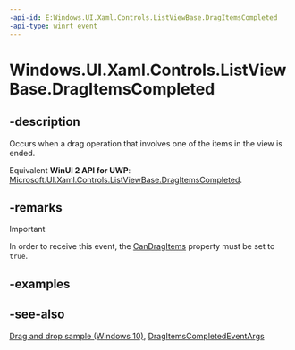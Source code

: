 ```yaml
---
-api-id: E:Windows.UI.Xaml.Controls.ListViewBase.DragItemsCompleted
-api-type: winrt event
---
```


<!-- Event syntax
public event Windows.Foundation.TypedEventHandler DragItemsCompleted<Windows.UI.Xaml.Controls.ListViewBase,  Windows.UI.Xaml.Controls.DragItemsCompletedEventArgs>
-->

# Windows.UI.Xaml.Controls.ListViewBase.DragItemsCompleted

## -description

Occurs when a drag operation that involves one of the items in the view is ended.

Equivalent **WinUI 2 API for UWP**: [Microsoft.UI.Xaml.Controls.ListViewBase.DragItemsCompleted](/windows/winui/api/microsoft.ui.xaml.controls.listviewbase.dragitemscompleted).

## -remarks

> [!IMPORTANT]
> In order to receive this event, the [CanDragItems](listviewbase_candragitems.md) property must be set to `true`.

## -examples

## -see-also
[Drag and drop sample (Windows 10)](https://github.com/Microsoft/Windows-universal-samples/tree/master/Samples/XamlDragAndDrop), [DragItemsCompletedEventArgs](dragitemscompletedeventargs.md)
